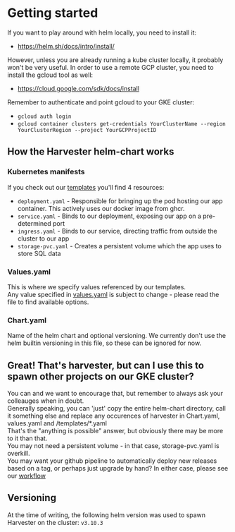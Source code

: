 # Getting started
If you want to play around with helm locally, you need to install it:
- https://helm.sh/docs/intro/install/

However, unless you are already running a kube cluster locally, it probably won't be very useful. 
In order to use a remote GCP cluster, you need to install the gcloud tool as well:
- https://cloud.google.com/sdk/docs/install

Remember to authenticate and point gcloud to your GKE cluster:  
* `gcloud auth login`
* `gcloud container clusters get-credentials YourClusterName --region YourClusterRegion --project YourGCPProjectID`

## How the Harvester helm-chart works
### Kubernetes manifests
If you check out our [templates](./templates) you'll find 4 resources:
* `deployment.yaml` - Responsible for bringing up the pod hosting our app container. This actively uses our docker image from ghcr.
* `service.yaml` - Binds to our deployment, exposing our app on a pre-determined port
* `ingress.yaml` - Binds to our service, directing traffic from outside the cluster to our app
* `storage-pvc.yaml` - Creates a persistent volume which the app uses to store SQL data

### Values.yaml
This is where we specify values referenced by our templates.  
Any value specified in [values.yaml](./values.yaml) is subject to change - please read the file to find available options.

### Chart.yaml
Name of the helm chart and optional versioning.
We currently don't use the helm builtin versioning in this file, so these can be ignored for now.

## Great! That's harvester, but can I use this to spawn other projects on our GKE cluster?
You can and we want to encourage that, but remember to always ask your colleauges when in doubt.  
Generally speaking, you can 'just' copy the entire helm-chart directory, call it something else and replace any occurences of harvester in Chart.yaml, values.yaml and /templates/*.yaml  
That's the "anything is possible" answer, but obviously there may be more to it than that.  
You may not need a persistent volume - in that case, storage-pvc.yaml is overkill.  
You may want your github pipeline to automatically deploy new releases based on a tag, or perhaps just upgrade by hand? In either case, please see our [workflow](../../.github/workflows/build-deploy.yml)

## Versioning
At the time of writing, the following helm version was used to spawn Harvester on the cluster:
`v3.10.3`


